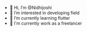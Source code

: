 - 👋 Hi, I’m @Nidhijoshi
- 👀 I’m interested in developing field
- 🌱 I’m currently learning flutter
- :tada:  I'm currently work as a freelancer

<!---
Nidhijoshi/Nidhijoshi is a ✨ special ✨ repository because its `README.md` (this file) appears on your GitHub profile.
You can click the Preview link to take a look at your changes.
--->
